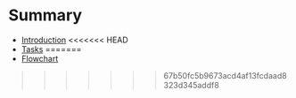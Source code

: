 # Summary

- [Introduction](./Introduction.md)
<<<<<<< HEAD
- [Tasks](./Tasks.md)
=======
- [Flowchart](./Flowchart.md)
>>>>>>> 67b50fc5b9673acd4af13fcdaad8323d345addf8
